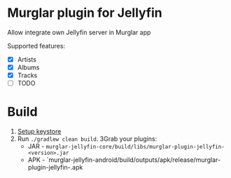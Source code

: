 # Murglar plugin for Jellyfin  #

Allow integrate own Jellyfin server in Murglar app

Supported features:
- [x] Artists
- [x] Albums
- [x] Tracks
- [ ] TODO

# Build #

1. [Setup keystore](https://github.com/badmannersteam/murglar-plugins?tab=readme-ov-file#android-module-additional-requirements)
2. Run `./gradlew clean build`.
3Grab your plugins:
    - JAR - `murglar-jellyfin-core/build/libs/murglar-plugin-jellyfin-<version>.jar`
    - APK - `murglar-jellyfin-android/build/outputs/apk/release/murglar-plugin-jellyfin-<version>.apk